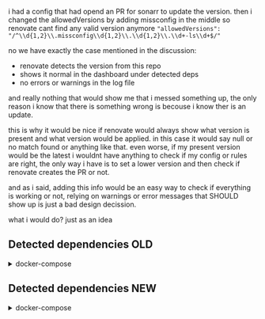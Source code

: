 i had a config that had opend an PR for sonarr to update the version.
then i changed the allowedVersions by adding missconfig in the middle so renovate cant find any valid version anymore
`"allowedVersions": "/^\\d{1,2}\\.missconfig\\d{1,2}\\.\\d{1,2}\\.\\d+-ls\\d+$/"`

no we have exactly the case mentioned in the discussion:
  - renovate detects the version from this repo
  - shows it normal in the dashboard under detected deps
  - no errors or warnings in the log file

and really nothing that would show me that i messed something up, the only reason i know that there is something wrong is becouse i know ther is an update.

this is why it would be nice if renovate would always show what version is present and what version would be applied. in this case it would say null or no match found or anything like that.
even worse, if my present version would be the latest i wouldnt have anything to check if my config or rules are right, the only way i have is to set a lower version and then check if renovate creates the PR or not.

and as i said, adding this info would be an easy way to check if everything is working or not, relying on warnings or error messages that SHOULD show up is just a bad design decission.

what i would do? just as an idea

## Detected dependencies OLD

<details><summary>docker-compose</summary>
<blockquote>

<details><summary>stacks/test.yml</summary>

 - `linuxserver/radarr 5.14.0.9383-ls244@sha256:a5a1fdf02aa14abc33a507eafa125ff57cb83f251a519536bce331ce9e008ef7`
 - `linuxserver/sonarr 4.0.9.2244-ls255@sha256:98c21a64377619ec74778c70cc2e74d3e978a4d2c61f97b9ad88a0e5bc0766f9`
 - `linuxserver/sonarr 4.0.8.1874-ls251@sha256:0777b308a414000505651059a95af373ded6aba8ce5a40b50d7aad333dc912e2`
 - `linuxserver/sabnzbd 4.3.3-ls183@sha256:51df466fb66b6a18d89597a3608bb2ab69ff8aff3131b5bec80e4ed7534b2b9f`

</details>

</blockquote>
</details>

## Detected dependencies NEW

<details><summary>docker-compose</summary>
<blockquote>

<details><summary>stacks/test.yml</summary>

 - `linuxserver/radarr 5.14.0.9383-ls244@sha256:a5a1fdf02aa14abc33a507eafa125ff57cb83f251a519536bce331ce9e008ef7` found `5.14.0.9383-ls244`
 - `linuxserver/sonarr 4.0.9.2244-ls255@sha256:98c21a64377619ec74778c70cc2e74d3e978a4d2c61f97b9ad88a0e5bc0766f9` found `NULL`
 - `linuxserver/sonarr 4.0.8.1874-ls251@sha256:0777b308a414000505651059a95af373ded6aba8ce5a40b50d7aad333dc912e2` found `NULL`
 - `linuxserver/sabnzbd 4.3.3-ls183@sha256:51df466fb66b6a18d89597a3608bb2ab69ff8aff3131b5bec80e4ed7534b2b9f` found `4.3.3-ls183`

</details>

</blockquote>
</details>

